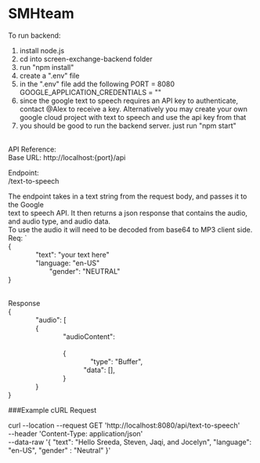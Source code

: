 # SMHteam

To run backend:
1. install node.js 
2. cd into screen-exchange-backend folder
3. run "npm install"
4. create a ".env" file
5. in the ".env" file add the following
    PORT = 8080
    GOOGLE_APPLICATION_CREDENTIALS = ""
6. since the google text to speech requires an API key to authenticate, contact @Alex to 
    receive a key. Alternatively you may create your own google cloud project with text to speech
    and use the api key from that
7. you should be good to run the backend server. just run "npm start" 


 <br/> API Reference: 
 <br/> Base URL: http://localhost:{port}/api

Endpoint:
<br/> /text-to-speech

The endpoint takes in a text string from the request body, and passes it to the Google 
<br/> text to speech API. It then returns a json response that contains the audio, and audio type, and audio data. <br/> To use the audio it will need to be decoded from base64 to MP3 client side.
Req:
`
 <br/> {
    <br />    "text": "your text here"
    <br/>    "language: "en-US"
    <br/>      "gender": "NEUTRAL"
 <br/> }

 <br/> Response
  <br/> {
      <br/>    "audio": [
         <br/>     {
             <br/>        "audioContent":  
             <br/>        {
                <br/>            "type": "Buffer",
                 <br/>           "data": [],
            <br/>        }
         <br/>    }
 <br/>}

 ###Example cURL Request

 curl --location --request GET 'http://localhost:8080/api/text-to-speech' \
--header 'Content-Type: application/json' \
--data-raw '{
    "text": "Hello Sreeda, Steven, Jaqi, and Jocelyn",
    "language": "en-US", 
    "gender" : "Neutral"
}'
